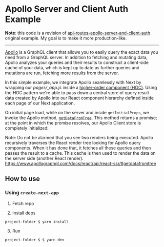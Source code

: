 # Apollo Server and Client Auth Example

**Note**: this code is a revision of [api-routes-apollo-server-and-client-auth](https://github.com/zeit/next.js/tree/canary/examples/api-routes-apollo-server-and-client-auth) original example.
My goal is to make it more production-like.

---

[Apollo](https://www.apollographql.com/client/) is a GraphQL client that allows you to easily query the exact data you need from a GraphQL server. In addition to fetching and mutating data, Apollo analyzes your queries and their results to construct a client-side cache of your data, which is kept up to date as further queries and mutations are run, fetching more results from the server.

In this simple example, we integrate Apollo seamlessly with Next by wrapping our _pages/\_app.js_ inside a [higher-order component (HOC)](https://facebook.github.io/react/docs/higher-order-components.html). Using the HOC pattern we're able to pass down a central store of query result data created by Apollo into our React component hierarchy defined inside each page of our Next application.

On initial page load, while on the server and inside `getInitialProps`, we invoke the Apollo method, [`getDataFromTree`](https://www.apollographql.com/docs/react/api/react-ssr/#getdatafromtree). This method returns a promise; at the point in which the promise resolves, our Apollo Client store is completely initialized.

Note: Do not be alarmed that you see two renders being executed. Apollo recursively traverses the React render tree looking for Apollo query components. When it has done that, it fetches all these queries and then passes the result to a cache. This cache is then used to render the data on the server side (another React render).
https://www.apollographql.com/docs/react/api/react-ssr/#getdatafromtree

## How to use

### Using `create-next-app`

1. Fetch repo

2. Install deps

```
project-folder $ yarn install
```

3. Run

```
project-folder $ $ yarn dev
```
